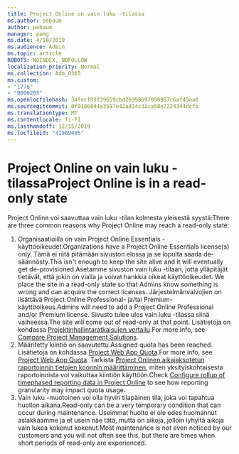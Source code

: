 ```yaml
---
title: Project Online on vain luku -tilassa
ms.author: pebaum
author: pebaum
manager: pamg
ms.date: 4/10/2019
ms.audience: Admin
ms.topic: article
ROBOTS: NOINDEX, NOFOLLOW
localization_priority: Normal
ms.collection: Adm_O365
ms.custom:
- "1776"
- "9000205"
ms.openlocfilehash: 34fecf93f39659cbd26998697090957c6af45aa0
ms.sourcegitcommit: 0f0186044a3597e42ad14c32ca58e7224344dcfa
ms.translationtype: MT
ms.contentlocale: fi-FI
ms.lasthandoff: 12/15/2019
ms.locfileid: "41969405"
---
```

# <a name="project-online-is-in-a-read-only-state"></a><span data-ttu-id="19efc-102">Project Online on vain luku -tilassa</span><span class="sxs-lookup"><span data-stu-id="19efc-102">Project Online is in a read-only state</span></span>

<span data-ttu-id="19efc-103">Project Online voi saavuttaa vain luku -tilan kolmesta yleisestä syystä:</span><span class="sxs-lookup"><span data-stu-id="19efc-103">There are three common reasons why Project Online may reach a read-only state:</span></span>

1. <span data-ttu-id="19efc-104">Organisaatioilla on vain Project Online Essentials -käyttöoikeudet.</span><span class="sxs-lookup"><span data-stu-id="19efc-104">Organizations have a Project Online Essentials license(s) only.</span></span> <span data-ttu-id="19efc-105">Tämä ei riitä pitämään sivuston elossa ja se lopulta saada de-säännösty.</span><span class="sxs-lookup"><span data-stu-id="19efc-105">This isn't enough to keep the site alive and it will eventually get de-provisioned.</span></span><span data-ttu-id="19efc-106">Asetamme sivuston vain luku -tilaan, jotta ylläpitäjät tietävät, että jokin on vialla ja voivat hankkia oikeat käyttöoikeudet.</span><span class="sxs-lookup"><span data-stu-id="19efc-106"> We place the site in a read-only state so that Admins know something is wrong and can acquire the correct licenses.</span></span> <span data-ttu-id="19efc-107">Järjestelmänvalvojien on lisättävä Project Online Professional- ja/tai Premium-käyttöoikeus.</span><span class="sxs-lookup"><span data-stu-id="19efc-107">Admins will need to add a Project Online Professional and/or Premium license.</span></span> <span data-ttu-id="19efc-108">Sivusto tulee ulos vain luku -tilassa siinä vaiheessa.</span><span class="sxs-lookup"><span data-stu-id="19efc-108">The site will come out of read-only at that point.</span></span> <span data-ttu-id="19efc-109">Lisätietoja on kohdassa [Projektinhallintaratkaisujen vertailu](https://products.office.com/project/compare-microsoft-project-management-software?tab=1).</span><span class="sxs-lookup"><span data-stu-id="19efc-109">For more info, see [Compare Project Management Solutions](https://products.office.com/project/compare-microsoft-project-management-software?tab=1).</span></span>
2. <span data-ttu-id="19efc-110">Määritetty kiintiö on saavutettu.</span><span class="sxs-lookup"><span data-stu-id="19efc-110">Assigned quota has been reached.</span></span> <span data-ttu-id="19efc-111">Lisätietoja on kohdassa [Project Web App Quota](https://docs.microsoft.com/projectonline/tune-project-online-performance#project-web-app-quota).</span><span class="sxs-lookup"><span data-stu-id="19efc-111">For more info, see [Project Web App Quota](https://docs.microsoft.com/projectonline/tune-project-online-performance#project-web-app-quota).</span></span> <span data-ttu-id="19efc-112">Tarkista [Project Onlinen aikajaksotetun raportoinnin tietojen koonnin määrittäminen,](https://docs.microsoft.com/ProjectOnline/configure-rollup-of-timephased-reporting-data-in-project-online?redirectSourcePath=%252fen-us%252farticle%252fConfigure-rollup-of-timephased-reporting-data-in-Project-Online-da8487fe-899e-4510-a264-e2ebc948928c) miten yksityiskohtaisesta raportoinnista voi vaikuttaa kiintiön käyttöön.</span><span class="sxs-lookup"><span data-stu-id="19efc-112">Check [Configure rollup of timephased reporting data in Project Online](https://docs.microsoft.com/ProjectOnline/configure-rollup-of-timephased-reporting-data-in-project-online?redirectSourcePath=%252fen-us%252farticle%252fConfigure-rollup-of-timephased-reporting-data-in-Project-Online-da8487fe-899e-4510-a264-e2ebc948928c) to see how reporting granularity may impact quota usage.</span></span>
3. <span data-ttu-id="19efc-113">Vain luku -muotoinen voi olla hyvin tilapäinen tila, joka voi tapahtua huollon aikana.</span><span class="sxs-lookup"><span data-stu-id="19efc-113">Read-only can be a very temporary condition that can occur during maintenance.</span></span> <span data-ttu-id="19efc-114">Useimmat huolto ei ole edes huomannut asiakkaamme ja et usein näe tätä, mutta on aikoja, jolloin lyhyitä aikoja vain lukea kokenut kokenut.</span><span class="sxs-lookup"><span data-stu-id="19efc-114">Most maintenance is not even noticed by our customers and you will not often see this, but there are times when short periods of read-only are experienced.</span></span>
